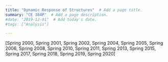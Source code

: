 ```yaml
---
title: "Dynamic Response of Structures"  # Add a page title.
summary: "CE 384P"  # Add a page description.
#date: "2019-12-01"  # Add today's date.
#tags: ["Analysis"]

---
```

[Spring 2000, Spring 2001, Spring 2002, Spring 2004, Spring 2005, Spring 2006, Spring 2008, Spring 2010, Spring 2011, Spring 2013, Spring 2015, Spring 2017, Spring 2018, Spring 2019, Spring 2020]